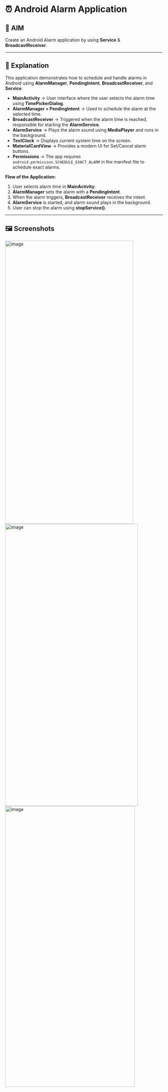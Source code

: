 # ⏰ Android Alarm Application  

## 📌 AIM  
Create an Android Alarm application by using **Service** & **BroadcastReceiver**.  

---

## 📝 Explanation  
This application demonstrates how to schedule and handle alarms in Android using **AlarmManager**, **PendingIntent**, **BroadcastReceiver**, and **Service**.  

- **MainActivity** → User interface where the user selects the alarm time using **TimePickerDialog**.  
- **AlarmManager + PendingIntent** → Used to schedule the alarm at the selected time.  
- **BroadcastReceiver** → Triggered when the alarm time is reached, responsible for starting the **AlarmService**.  
- **AlarmService** → Plays the alarm sound using **MediaPlayer** and runs in the background.  
- **TextClock** → Displays current system time on the screen.  
- **MaterialCardView** → Provides a modern UI for Set/Cancel alarm buttons.  
- **Permissions** → The app requires `android.permission.SCHEDULE_EXACT_ALARM` in the manifest file to schedule exact alarms.  

**Flow of the Application:**  
1. User selects alarm time in **MainActivity**.  
2. **AlarmManager** sets the alarm with a **PendingIntent**.  
3. When the alarm triggers, **BroadcastReceiver** receives the intent.  
4. **AlarmService** is started, and alarm sound plays in the background.  
5. User can stop the alarm using **stopService()**.  

---

## 🖼️ Screenshots  
<img width="409" height="906" alt="image" src="https://github.com/user-attachments/assets/9924b1d9-09d5-44dc-a853-7956079efead" />
<br>
<img width="424" height="903" alt="image" src="https://github.com/user-attachments/assets/be5748eb-e7b7-48b6-90b9-920a686d2c68" />
<br>
<img width="415" height="899" alt="image" src="https://github.com/user-attachments/assets/0693115f-a3cb-49ce-971f-704c626c2f9a" />
<br>


